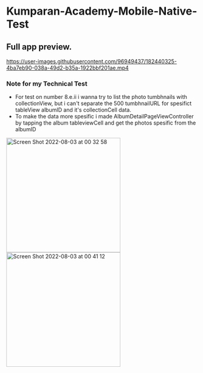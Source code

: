 # Kumparan-Academy-Mobile-Native-Test

## Full app preview.

https://user-images.githubusercontent.com/96949437/182440325-4ba7eb90-038a-49d2-b35a-1922bbf201ae.mp4

### Note for my Technical Test
 - For test on number 8.e.ii i wanna try to list the photo tumbhnails with collectionView, but i can't separate the 500 tumbhnailURL for spesifict tableView albumID and it's collectionCell data. 
 - To make the data more spesific i made AlbumDetailPageViewController by tapping the album tableviewCell and get the photos spesific from the albumID
 
<img width="300" alt="Screen Shot 2022-08-03 at 00 32 58" src="https://user-images.githubusercontent.com/96949437/182437781-06b97d66-c5fe-4e9f-899c-be3cc620c27f.png"> <img width="300" alt="Screen Shot 2022-08-03 at 00 41 12" src="https://user-images.githubusercontent.com/96949437/182439238-0335bc19-c1b1-4431-a3ed-31d4b48a5d8c.png">
